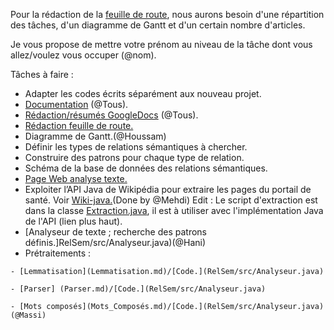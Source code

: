 Pour la rédaction de la [feuille de route](https://docs.google.com/document/d/1hVKvKnYavUa3t5YR7DXdv8axV_xTp4d7cR52NmEoBZ4/edit), nous aurons besoin d'une répartition des tâches, d'un diagramme de Gantt et d'un certain nombre d'articles.

Je vous propose de mettre votre prénom au niveau de la tâche dont vous allez/voulez vous occuper (@nom).


Tâches à faire : 
   - Adapter les codes écrits séparément aux nouveau projet.
   - [Documentation](Documentation.md) (@Tous).
   - [Rédaction/résumés GoogleDocs](https://docs.google.com/document/d/1B3ZxXHIWrSXmgT70XtfHgsPEy4kvb6lxuAdGVvLGDXA/edit) (@Tous).
   - [Rédaction feuille de route.](https://docs.google.com/document/d/1hVKvKnYavUa3t5YR7DXdv8axV_xTp4d7cR52NmEoBZ4/edit)
   - Diagramme de Gantt.(@Houssam)
   - Définir les types de relations sémantiques à chercher.
   - Construire des patrons pour chaque type de relation.
   - Schéma de la base de données des relations sémantiques.
   - [Page Web analyse texte.](AnalyseurWeb.md)
   - Exploiter l’API Java de Wikipédia pour extraire les pages du portail de santé. Voir [Wiki-java.](https://github.com/MER-C/wiki-java/wiki/Extended-documentation)(Done by @Mehdi)
   		Edit : Le script d'extraction est dans la classe [Extraction.java]((RelSem/src/Extraction.java)), il est à utiliser avec l'implémentation Java de l'API (lien plus haut).
   - [Analyseur de texte ; recherche des patrons définis.]RelSem/src/Analyseur.java)(@Hani)
   - Prétraitements : 

	- [Lemmatisation](Lemmatisation.md)/[Code.](RelSem/src/Analyseur.java)
	  
	- [Parser] (Parser.md)/[Code.](RelSem/src/Analyseur.java)

	- [Mots composés](Mots_Composés.md)/[Code.](RelSem/src/Analyseur.java)(@Massi)

	  